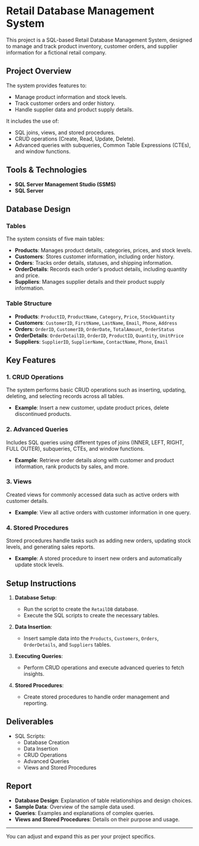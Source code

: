 # Retail Database Management System

This project is a SQL-based Retail Database Management System, designed to manage and track product inventory, customer orders, and supplier information for a fictional retail company.

## Project Overview

The system provides features to:
- Manage product information and stock levels.
- Track customer orders and order history.
- Handle supplier data and product supply details.

It includes the use of:
- SQL joins, views, and stored procedures.
- CRUD operations (Create, Read, Update, Delete).
- Advanced queries with subqueries, Common Table Expressions (CTEs), and window functions.

## Tools & Technologies
- **SQL Server Management Studio (SSMS)**
- **SQL Server**

## Database Design

### Tables
The system consists of five main tables:

- **Products**: Manages product details, categories, prices, and stock levels.
- **Customers**: Stores customer information, including order history.
- **Orders**: Tracks order details, statuses, and shipping information.
- **OrderDetails**: Records each order's product details, including quantity and price.
- **Suppliers**: Manages supplier details and their product supply information.

### Table Structure
- **Products**: `ProductID`, `ProductName`, `Category`, `Price`, `StockQuantity`
- **Customers**: `CustomerID`, `FirstName`, `LastName`, `Email`, `Phone`, `Address`
- **Orders**: `OrderID`, `CustomerID`, `OrderDate`, `TotalAmount`, `OrderStatus`
- **OrderDetails**: `OrderDetailID`, `OrderID`, `ProductID`, `Quantity`, `UnitPrice`
- **Suppliers**: `SupplierID`, `SupplierName`, `ContactName`, `Phone`, `Email`

## Key Features

### 1. CRUD Operations
The system performs basic CRUD operations such as inserting, updating, deleting, and selecting records across all tables.

- **Example**: Insert a new customer, update product prices, delete discontinued products.

### 2. Advanced Queries
Includes SQL queries using different types of joins (INNER, LEFT, RIGHT, FULL OUTER), subqueries, CTEs, and window functions.

- **Example**: Retrieve order details along with customer and product information, rank products by sales, and more.

### 3. Views
Created views for commonly accessed data such as active orders with customer details.

- **Example**: View all active orders with customer information in one query.

### 4. Stored Procedures
Stored procedures handle tasks such as adding new orders, updating stock levels, and generating sales reports.

- **Example**: A stored procedure to insert new orders and automatically update stock levels.

## Setup Instructions

1. **Database Setup**:
   - Run the script to create the `RetailDB` database.
   - Execute the SQL scripts to create the necessary tables.

2. **Data Insertion**:
   - Insert sample data into the `Products`, `Customers`, `Orders`, `OrderDetails`, and `Suppliers` tables.

3. **Executing Queries**:
   - Perform CRUD operations and execute advanced queries to fetch insights.

4. **Stored Procedures**:
   - Create stored procedures to handle order management and reporting.

## Deliverables

- SQL Scripts:
  - Database Creation
  - Data Insertion
  - CRUD Operations
  - Advanced Queries
  - Views and Stored Procedures

## Report

- **Database Design**: Explanation of table relationships and design choices.
- **Sample Data**: Overview of the sample data used.
- **Queries**: Examples and explanations of complex queries.
- **Views and Stored Procedures**: Details on their purpose and usage.

---

You can adjust and expand this as per your project specifics.
